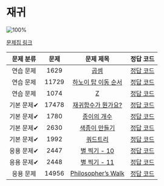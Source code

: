 # 재귀

![100%](https://progress-bar.xyz/10/?scale=10&title=progress&width=500&color=babaca&suffix=/10)

[문제집 링크](https://www.acmicpc.net/workbook/view/7314)

| 문제 분류 | 문제 | 문제 제목 | 정답 코드 |
| :--: | :--: | :--: | :--: |
| 연습 문제 | 1629 | [곱셈](https://www.acmicpc.net/problem/1629) | [정답 코드](/Users/jeongjaeyoon/Documents/GitHub/algorithm/Backkingdog/0x0B/1629.cpp) |
| 연습 문제 | 11729 | [하노이 탑 이동 순서](https://www.acmicpc.net/problem/11729) | [정답 코드](/Users/jeongjaeyoon/Documents/GitHub/algorithm/Backkingdog/0x0B/11729.cpp) |
| 연습 문제 | 1074 | [Z](https://www.acmicpc.net/problem/1074) | [정답 코드](/Users/jeongjaeyoon/Documents/GitHub/algorithm/Backkingdog/0x0B/1074.cpp) |
| 기본 문제✔ | 17478 | [재귀함수가 뭔가요?](https://www.acmicpc.net/problem/17478) | [정답 코드](/Users/jeongjaeyoon/Documents/GitHub/algorithm/Backkingdog/0x0B/17478.cpp) |
| 기본 문제✔ | 1780 | [종이의 개수](https://www.acmicpc.net/problem/1780) | [정답 코드](/Users/jeongjaeyoon/Documents/GitHub/algorithm/Backkingdog/0x0B/1780.cpp) |
| 기본 문제✔ | 2630 | [색종이 만들기](https://www.acmicpc.net/problem/2630) | [정답 코드](/Users/jeongjaeyoon/Documents/GitHub/algorithm/Backkingdog/0x0B/2630.cpp) |
| 기본 문제✔ | 1992 | [쿼드트리](https://www.acmicpc.net/problem/1992) | [정답 코드](/Users/jeongjaeyoon/Documents/GitHub/algorithm/Backkingdog/0x0B/1992.cpp) |
| 응용 문제✔ | 2447 | [별 찍기 - 10](https://www.acmicpc.net/problem/2447) | [정답 코드](/Users/jeongjaeyoon/Documents/GitHub/algorithm/Backkingdog/0x0B/2447.cpp) |
| 응용 문제✔ | 2448 | [별 찍기 - 11](https://www.acmicpc.net/problem/2448) | [정답 코드](/Users/jeongjaeyoon/Documents/GitHub/algorithm/Backkingdog/0x0B/2448.cpp) |
| 응용 문제 | 14956 | [Philosopher’s Walk](https://www.acmicpc.net/problem/14956) | [정답 코드](/Users/jeongjaeyoon/Documents/GitHub/algorithm/Backkingdog/0x0B/14956.cpp) |
